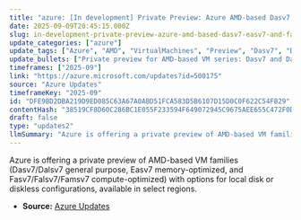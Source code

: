 ```yaml
---
title: "azure: [In development] Private Preview: Azure AMD-based Dasv7, Easv7, and Fasv7-series Virtual Machines"
date: 2025-09-09T20:45:15.000Z
slug: in-development-private-preview-azure-amd-based-dasv7-easv7-and-fasv7-series-virtual-machines
update_categories: ["azure"]
update_tags: ["Azure", "AMD", "VirtualMachines", "Preview", "Dasv7", "Dalsv7", "Easv7", "Fasv7", "Falsv7", "Famsv7", "Regions"]
update_bullets: ["Private preview for AMD-based VM series: Dasv7 and Dalsv7 (general purpose).", "Memory-optimized series: Easv7.", "Compute-optimized series: Fasv7, Falsv7, and Famsv7.", "Preview VMs are offered with and without local disk support.", "Initially available in East US 2, North Europe, and West US 3 regions."]
timeframes: ["2025-09"]
link: "https://azure.microsoft.com/updates?id=500175"
source: "Azure Updates"
timeframeKey: "2025-09"
id: "DFE9BD2DBA219D9ED085C63A67A0ABD51FCA583D5B6107D15D0C0F622C54FB29"
contentHash: "38519CF8D60C286BC1E055F233594F649072945C9675AEE655C472F0DF88D440"
draft: false
type: "updates2"
llmSummary: "Azure is offering a private preview of AMD-based VM families (Dasv7/Dalsv7 general purpose, Easv7 memory-optimized, and Fasv7/Falsv7/Famsv7 compute-optimized) with options for local disk or diskless configurations, available in select regions."
---
```


Azure is offering a private preview of AMD-based VM families (Dasv7/Dalsv7 general purpose, Easv7 memory-optimized, and Fasv7/Falsv7/Famsv7 compute-optimized) with options for local disk or diskless configurations, available in select regions.

- **Source:** [Azure Updates](https://azure.microsoft.com/updates?id=500175)
